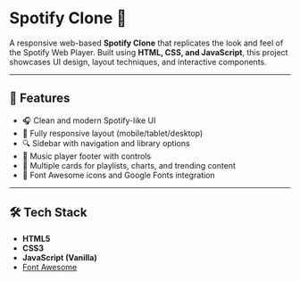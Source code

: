 # Spotify Clone 🎵

A responsive web-based **Spotify Clone** that replicates the look and feel of the Spotify Web Player. Built using **HTML, CSS, and JavaScript**, this project showcases UI design, layout techniques, and interactive components.

---

## 🚀 Features

- 🎧 Clean and modern Spotify-like UI
- 📱 Fully responsive layout (mobile/tablet/desktop)
- 🔍 Sidebar with navigation and library options
- 🎵 Music player footer with controls
- 📂 Multiple cards for playlists, charts, and trending content
- 🌙 Font Awesome icons and Google Fonts integration

---

## 🛠️ Tech Stack

- **HTML5**
- **CSS3**
- **JavaScript (Vanilla)**
- [Font Awesome](https:)
